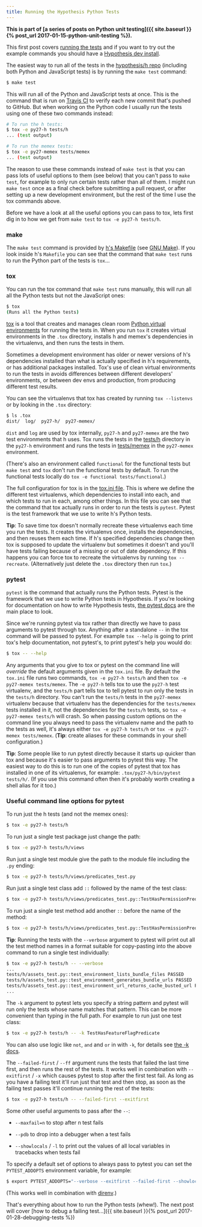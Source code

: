 ```yaml
---
title: Running the Hypothesis Python Tests
---
```


**This is part of
[a series of posts on Python unit testing]({{ site.baseurl }}{% post_url 2017-01-15-python-unit-testing %}).**

This first post covers [running the tests](http://h.readthedocs.io/en/latest/developing/install/website/#running-h-s-tests)
and if you want to try out the example commands you should have a
[Hypothesis dev install](http://h.readthedocs.io/en/latest/developing/install/).

The easiest way to run all of the tests in the
[hypothesis/h repo](https://github.com/hypothesis/h) (including both
Python and JavaScript tests) is by running the `make test` command:

```bash
$ make test
```

This will run all of the Python and JavaScript tests at once.
This is the command that is run on [Travis CI](https://travis-ci.org/hypothesis/h)
to verify each new commit that's pushed to GitHub.
But when working on the Python code I usually run the tests using one of these
two commands instead:

```bash
# To run the h tests:
$ tox -e py27-h tests/h
... (test output)

# To run the memex tests:
$ tox -e py27-memex tests/memex
... (test output)
```

The reason to use these commands instead of `make test` is that you can pass
lots of useful options to them (see below) that you can't pass to `make test`,
for example to only run certain tests rather than all of them.
I might run `make test` once as a final check before submitting a pull request,
or after setting up a new development environment, but the rest of the time I
use the tox commands above.

Before we have a look at all the useful options you can pass to tox, lets first
dig in to how we get from `make test` to `tox -e py27-h tests/h`.


### make

The `make test` command is provided by
[h's Makefile](https://github.com/hypothesis/h/blob/2fda3f382a4b9563a4a3e4c8d8713fc2771edd1f/Makefile) (see [GNU Make](https://www.gnu.org/software/make/)). 
If you look inside h's `Makefile` you can see that the command that
`make test` runs to run the Python part of the tests is `tox`...


### tox

You can run the tox command that `make test` runs manually, this will run all
all the Python tests but not the JavaScript ones:

```bash
$ tox
(Runs all the Python tests)
```

[tox](https://tox.readthedocs.io/) is a tool that creates and manages clean room
[Python virtual environments](https://virtualenv.pypa.io/) for running the
tests in. When you run `tox` it creates virtual environments in the
`.tox` directory, installs h and memex's dependencies in the virtualenvs, and
then runs the tests in them.

Sometimes a development environment has older or newer versions of h's
dependencies installed than what is actually specified in h's requirements, or
has additional packages installed. Tox's use of clean virtual environments to
run the tests in avoids differences between different developers' environments,
or between dev envs and production, from producing different test results.

You can see the virtualenvs that tox has created by running `tox --listenvs` or
by looking in the `.tox` directory:

```bash
$ ls .tox
dist/  log/  py27-h/  py27-memex/
```

`dist` and `log` are used by tox internally, `py27-h` and `py27-memex` are the
two test environments that h uses. Tox runs the tests in the
[tests/h](https://github.com/hypothesis/h/tree/9f2602d10dc11f3cc5765cc9d3e4454a8629a94e/tests/h)
directory in the `py27-h` environment and runs the tests in
[tests/memex](https://github.com/hypothesis/h/tree/9f2602d10dc11f3cc5765cc9d3e4454a8629a94e/tests/memex)
in the `py27-memex` environment.

(There's also an environment called `functional` for the functional tests but
`make test` and `tox` don't run the functional tests by default. To run the
functional tests locally do `tox -e functional tests/functional`.)

The full configuration for tox is in the
[tox.ini file](https://github.com/hypothesis/h/blob/2fda3f382a4b9563a4a3e4c8d8713fc2771edd1f/tox.ini).
This is where we define the different test virtualenvs, which dependencies to
install into each, and which tests to run in each, among other things. In this
file you can see that the command that tox actually runs in order to run the
tests is `pytest`. Pytest is the test framework that we use to write h's
Python tests.

**Tip**: To save time tox doesn't normally recreate these virtualenvs each time
you run the tests. It creates the virtualenvs once, installs the
dependencies, and then reuses them each time. If h's specified dependencies
change then tox is supposed to update the virtualenv but sometimes it
doesn't and you'll have tests failing because of a missing or out of date
dependency. If this happens you can force tox to recreate the virtualenvs
by running `tox --recreate`. (Alternatively just delete the `.tox` directory
then run `tox`.)


### pytest

`pytest` is the command that actually runs the Python tests.
Pytest is the framework that we use to write Python
tests in Hypothesis. If you're looking for documentation on how to write
Hypothesis tests, [the pytest docs](http://docs.pytest.org/en/latest/) are the
main place to look.

Since we're running pytest via tox rather than directly we have to pass
arguments to pytest through tox. Anything after a standalone `--` in the tox command
will be passed to pytest. For example `tox --help` is going to print tox's
help documentation, not pytest's, to print pytest's help you would do:

```bash
$ tox -- --help
```

Any arguments that you give to tox or pytest on the command line will
_override_ the default arguments given in the `tox.ini` file. By default the
`tox.ini` file runs two commands, `tox -e py27-h tests/h` and then
`tox -e py27-memex tests/memex`. The `-e py27-h` tells tox to use the
`py27-h` test virtualenv, and the `tests/h` part tells tox to tell pytest to
run only the tests in the `tests/h` directory. You can't run the `tests/h`
tests in the `py27-memex` virtualenv because that virtualenv has the
dependencies for the `tests/memex` tests installed in it, not the dependencies
for the `tests/h` tests, so `tox -e py27-memex tests/h` will crash.
So when passing custom options on the command line you always need to pass the
virtualenv name and the path to the tests as well, it's always either
`tox -e py27-h tests/h` or `tox -e py27-memex tests/memex`.
(**Tip**: create aliases for these commands in your shell configuration.)

**Tip**: Some people like to run pytest directly because it starts up quicker
than tox and because it's easier to pass arguments to pytest this way.
The easiest way to do this is to run one of the copies of pytest that tox has
installed in one of its virtualenvs, for example:
`.tox/py27-h/bin/pytest tests/h/`. (If you use this command often then it's
probably worth creating a shell alias for it too.)


### Useful command line options for pytest

To run just the h tests (and not the memex ones):

```bash
$ tox -e py27-h tests/h
```

To run just a single test package just change the path:

```bash
$ tox -e py27-h tests/h/views
```

Run just a single test module give the path to the module file including the
`.py` ending:

```bash
$ tox -e py27-h tests/h/views/predicates_test.py
```

Run just a single test class add `::` followed by the name of the test class:

```bash
$ tox -e py27-h tests/h/views/predicates_test.py::TestHasPermissionPredicate
```

To run just a single test method add another `::` before the name of the
method:

```bash
$ tox -e py27-h tests/h/views/predicates_test.py::TestHasPermissionPredicate::test_text
```

**Tip**: Running the tests with the `--verbose` argument to pytest will print
out all the test method names in a format suitable for copy-pasting into the
above command to run a single test individually:

```bash
$ tox -e py27-h tests/h -- --verbose
...
tests/h/assets_test.py::test_environment_lists_bundle_files PASSED
tests/h/assets_test.py::test_environment_generates_bundle_urls PASSED
tests/h/assets_test.py::test_environment_url_returns_cache_busted_url PASSED
...
```

The `-k` argument to pytest lets you specify a string pattern and pytest will
run only the tests whose name matches that pattern. This can be more convenient
than typing in the full path. For example to run just one test class:

```bash
$ tox -e py27-h tests/h -- -k TestHasFeatureFlagPredicate
```

You can also use logic like `not`, `and` and `or` in with `-k`, for details see
[the -k docs](http://docs.pytest.org/en/latest/example/markers.html#using-k-expr-to-select-tests-based-on-their-name).

The `--failed-first` / `--ff` argument runs the tests that failed the last time
first, and then runs the rest of the tests. It works well in combination with
`--exitfirst` / `-x` which causes pytest to stop after the first test fail.
As long as you have a failing test it'll run just that test and then stop,
as soon as the failing test passes it'll continue running the rest of the
tests:

```bash
$ tox -e py27-h tests/h -- --failed-first --exitfirst
```

Some other useful arguments to pass after the `--`:

* `--maxfail=n` to stop after n test fails

* `--pdb` to drop into a debugger when a test fails

* `--showlocals` / `-l` to print out the values of all local variables in
  tracebacks when tests fail

To specify a default set of options to always pass to pytest you can set the
`PYTEST_ADDOPTS` environment variable, for example:

```bash
$ export PYTEST_ADDOPTS="--verbose --exitfirst --failed-first --showlocals"
```

(This works well in combination with [direnv](https://direnv.net/).)

That's everything about how to run the Python tests (whew!).
The next post will cover [how to debug a failing test...]({{ site.baseurl }}{% post_url 2017-01-28-debugging-tests %})
